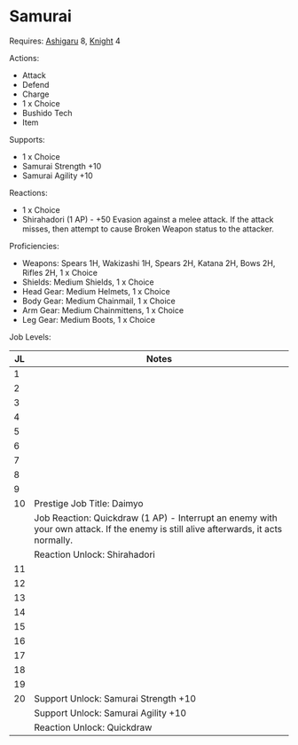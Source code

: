 # Samurai

Requires: [Ashigaru](/Jobs/JobDetails/Ashiguaru.md) 8, [Knight](/Jobs/JobDetails/Knight.md) 4

Actions:

- Attack
- Defend
- Charge
- 1 x Choice
- Bushido Tech
- Item

Supports:

- 1 x Choice
- Samurai Strength +10
- Samurai Agility +10

Reactions:

- 1 x Choice
- Shirahadori (1 AP) - +50 Evasion against a melee attack. If the attack misses, then attempt to cause Broken Weapon status to the attacker.

Proficiencies:

- Weapons: Spears 1H, Wakizashi 1H, Spears 2H, Katana 2H, Bows 2H, Rifles 2H, 1 x Choice
- Shields: Medium Shields, 1 x Choice
- Head Gear: Medium Helmets, 1 x Choice
- Body Gear: Medium Chainmail, 1 x Choice
- Arm Gear: Medium Chainmittens, 1 x Choice
- Leg Gear: Medium Boots, 1 x Choice

Job Levels:

| JL | Notes |
| --- | --- |
| 1 | 
| 2 | 
| 3 | 
| 4 | 
| 5 | 
| 6 | 
| 7 | 
| 8 | 
| 9 | 
| 10 | Prestige Job Title: Daimyo
|    | Job Reaction: Quickdraw (1 AP) - Interrupt an enemy with your own attack. If the enemy is still alive afterwards, it acts normally.
|    | Reaction Unlock: Shirahadori
| 11 | 
| 12 | 
| 13 | 
| 14 | 
| 15 | 
| 16 | 
| 17 | 
| 18 | 
| 19 | 
| 20 | Support Unlock: Samurai Strength +10
|    | Support Unlock: Samurai Agility +10
|    | Reaction Unlock: Quickdraw
